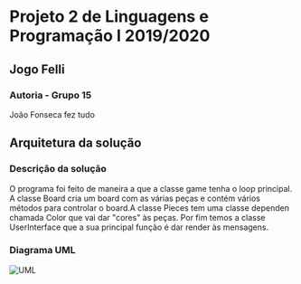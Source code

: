 # Projeto 2 de Linguagens e Programação I 2019/2020

## Jogo Felli

### Autoria - Grupo 15
João Fonseca fez tudo

## Arquitetura da solução
### Descrição da solução 
O programa foi feito de maneira a que a classe game tenha o loop principal.
A classe Board cria um board com as várias peças e contém vários métodos
para controlar o board.A classe Pieces tem uma classe dependen chamada Color
que vai dar "cores" às peças. Por fim temos a classe UserInterface que a sua
principal função é dar render às mensagens.
### Diagrama UML
![UML](./UML.png)